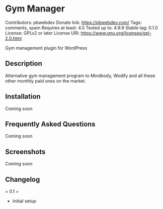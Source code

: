 # Gym Manager #
Contributors: pbwebdev
Donate link: https://pbwebdev.com/
Tags: comments, spam
Requires at least: 4.5
Tested up to: 4.9.8
Stable tag: 0.1.0
License: GPLv2 or later
License URI: https://www.gnu.org/licenses/gpl-2.0.html

Gym management plugin for WordPress

## Description ##

Alternative gym management program to Mindbody, Wodify and all these other monthly paid ones on the market.

## Installation ##

Coming soon

## Frequently Asked Questions ##

Coming soon

## Screenshots ##

Coming soon

## Changelog ##

= 0.1 =
* Initial setup
